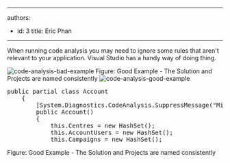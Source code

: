 

---
authors:
  - id: 3
    title: Eric Phan
---




<span class='intro'> When running code analysis you may need to ignore some rules that aren't relevant to your application. Visual Studio has a handy way of doing thing. </span>

<img alt="code-analysis-bad-example" src="/PublishingImages/code-analysis-bad-example.jpg" class="ms-rteCustom-ImageArea" />
<span class="ssw-rteStyle-FigureBad">Figure&#58; Good Example - The Solution and Projects are named consistently</span>
<img alt="code-analysis-good-example" src="/PublishingImages/code-analysis-good-example.jpg" class="ms-rteCustom-ImageArea" />
<dl class="goodCode">
    <dt>
    <pre>public partial class Account
    &#123;
        [System.Diagnostics.CodeAnalysis.SuppressMessage(&quot;Microsoft.Usage&quot;, &quot;CA2214&#58;DoNotCallOverridableMethodsInConstructors&quot;, Justification=&quot;Gold Plating&quot;)]
        public Account()
        &#123;
            this.Centres = new HashSet();
            this.AccountUsers = new HashSet();
            this.Campaigns = new HashSet();</pre>
    </dt>
</dl>
<span class="ssw-rteStyle-FigureGood">Figure&#58; Good Example - The Solution and Projects are named consistently</span>



